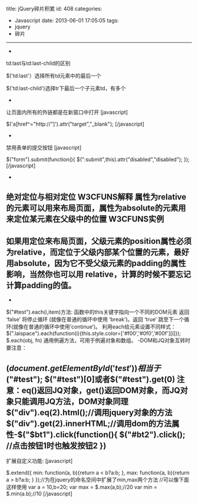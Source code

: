 title: jQuery碎片积累
id: 408
categories:
  - Javascript
date: 2013-06-01 17:05:05
tags:
  - jquery
  - 碎片
 
---

-

td:last与td:last-child的区别

$('td:last'）选择所有td元素中的最后一个

$('td:last-child')选择tr下最后一个子元素td，有多个

-
让页面内所有的外链都是在新窗口中打开
[javascript]

$('a[href^=&quot;http://&quot;]').attr(&quot;target&quot;,&quot;_blank&quot;);
[/javascript]

-
禁用表单的提交按钮
[javascript]

$(&quot;form&quot;).submit(function(){
 $(&quot;:submit&quot;,this).attr(&quot;disabled&quot;,&quot;disabled&quot;);
});
[/javascript]

-
绝对定位与相对定位
W3CFUNS解释
属性为relative的元素可以用来布局页面，属性为absolute的元素用来定位某元素在父级中的位置
W3CFUNS实例
-
如果用定位来布局页面，父级元素的position属性必须为relative，而定位于父级内部某个位置的元素，最好用absolute，因为它不受父级元素的padding的属性影响，当然你也可以用 relative，计算的时候不要忘记计算padding的值。
-
-
$("#test").each(i,item)方法:
函数中的this关键字指向一个不同的DOM元素
返回 ‘false’ 将停止循环 (就像在普通的循环中使用 ‘break’)。返回 ‘true’ 跳至下一个循环(就像在普通的循环中使用’continue’)。
利用each给元素设置不同样式：
$(".laispace").each(function(i){this.style.color=['#f00','#0f0','#00f'][i]});
$.each(obj, fn)
通用例遍方法，可用于例遍对象和数组。
-DOM和JQ对象互转时要注意：

$(document.getElementById('test')) 相当于$("#test");
$("#test")[0]或者$("#test").get(0)
注意：eq()返回JQ对象，get()返回DOM对象，而JQ对象只能调用JQ方法，DOM对象同理
$("div").eq(2).html();//调用jquery对象的方法
$("div").get(2).innerHTML;//调用dom的方法属性-$("$bt1").click(function(){
$("#bt2").click(); //点击按钮1时也触发按钮2
})
-
扩展自定义功能:
[javascript]

$.extend({
 min: function(a, b){return a &lt; b?a:b; },
 max: function(a, b){return a &gt; b?a:b; }
});//为在jquery的命名空间中扩展了min,max两个方法
//可以像下面这样使用
var a = 10,b=20;
var max = $.max(a,b);//20
var min = $.min(a.b);//10
[/javascript]